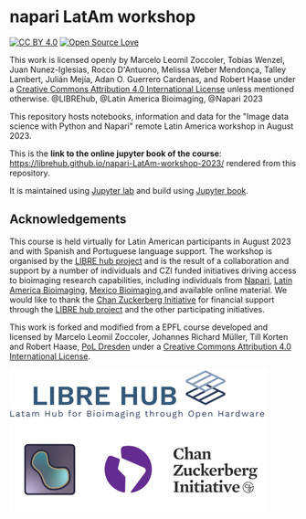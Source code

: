 # napari LatAm workshop

[![CC BY 4.0][cc-by-shield]][cc-by] [![Open Source Love](https://badges.frapsoft.com/os/v1/open-source.svg?v=103)](https://github.com/ellerbrock/open-source-badges/)

This work is licensed openly by Marcelo Leomil Zoccoler, Tobias Wenzel, Juan Nunez-Iglesias, Rocco D'Antuono, Melissa Weber Mendonça, Talley Lambert, Julián Mejía, Adan O. Guerrero Cardenas, and Robert Haase under a
[Creative Commons Attribution 4.0 International License][cc-by] unless mentioned otherwise.  @LIBREhub, @Latin America Bioimaging, @Napari 2023

[cc-by]: http://creativecommons.org/licenses/by/4.0/
[cc-by-image]: https://i.creativecommons.org/l/by/4.0/88x31.png
[cc-by-shield]: https://img.shields.io/badge/License-CC%20BY%204.0-lightgrey.svg

This repository hosts notebooks, information and data for the "Image data science with Python and Napari" remote Latin America workshop in August 2023.

This is the **link to the online jupyter book of the course**: https://librehub.github.io/napari-LatAm-workshop-2023/ rendered from this repository.

It is maintained using [Jupyter lab](https://jupyterlab.readthedocs.io/en/stable/) and build using [Jupyter book](https://jupyterbook.org/intro.html).

## Acknowledgements

This course is held virtually for Latin American participants in August 2023 and with Spanish and Portuguese language support. The workshop is organised by the [LIBRE hub project](https://librehub.github.io/) and is the result of a collaboration and support by a number of individuals and CZI funded initiatives driving access to bioimaging research capabilities, including individuals from [Napari](https://napari.org/stable/), [Latin America
Bioimaging](https://labi.lat/es/), [Mexico Bioimaging](https://meximagingworkshops.org.mx),and available online material. We would like to thank the [Chan Zuckerberg Initiative](https://chanzuckerberg.com/imaging/latin-american-hub-for-bioimaging-through-open-hardware/) for financial support through the [LIBRE hub project](https://librehub.github.io/) and the other participating initiatives. 

This work is forked and modified from a EPFL course developed and licensed by Marcelo Leomil Zoccoler, Johannes Richard Müller, Till Korten and Robert Haase, [PoL Dresden](http://physics-of-life.tu-dresden.de/bia) under a
[Creative Commons Attribution 4.0 International License][cc-by].

![img.png](LatAmBio_Logo.png)
